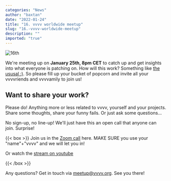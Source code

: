 ```yaml
---
categories: "News"
author: "baxtan"
date: "2022-01-24"
title: "16. vvvv worldwide meetup"
slug: "16.-vvvv-worldwide-meetup"
description: ""
imported: "true"
---
```



![16th](Screenshot%202022-01-24%20113611.png) 

We're meeting up on **January 25th, 8pm CET** to catch up and get insights into what everyone is patching on. How will this work? Something like [the ususal :)](https://www.youtube.com/playlist?list=PL2KeRstDQVRQUgSEa604MaS3HtA8UgPUt). So please fill up your bucket of popcorn and invite all your vvvvriends and vvvvamily to join us!

##  Want to share your work?
Please do! Anything more or less related to vvvv, yourself and your projects. Share some thoughts, share your funny fails. Or just ask some questions...

No sign-up, no line-up! We'll just have this an open call that anyone can join. Surprise!


{{< box >}}
Join us in the [Zoom call](https://us02web.zoom.us/j/89372296338?pwd=aCtxL2d1ZTZtcVNNci9KMXRpWEpNdz09) here. MAKE SURE you use your "name"+"vvvv" and we will let you in!

Or watch the [stream on youtube](https://youtu.be/UBb7SgccLtk)
{{< /box >}}

Any questions? Get in touch via meetup@vvvv.org. See you there!